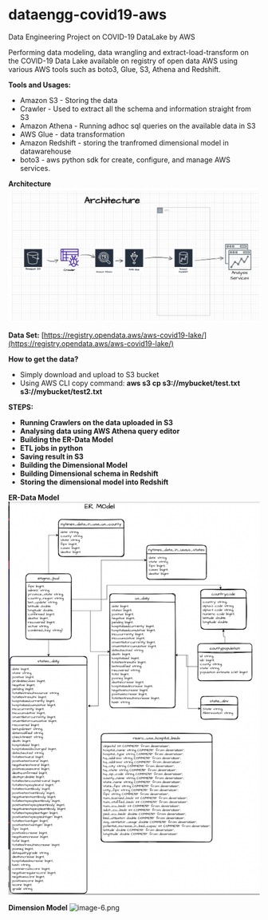 # dataengg-covid19-aws
Data Engineering Project on COVID-19 DataLake by AWS

Performing data modeling, data wrangling and extract-load-transform on the COVID-19 Data Lake available on registry of open data AWS using various AWS tools such as boto3, Glue, S3, Athena and Redshift.

**Tools and Usages:**
* Amazon S3 - Storing the data
* Crawler - Used to extract all the schema and information straight from S3
* Amazon Athena - Running adhoc sql queries on the available data in S3
* AWS Glue - data transformation
* Amazon Redshift - storing the tranfromed dimensional model in datawarehouse 
* boto3 - aws python sdk for create, configure, and manage AWS services.

**Architecture**
![image.png](architecture.png)

**Data Set:**
[https://registry.opendata.aws/aws-covid19-lake/](https://registry.opendata.aws/aws-covid19-lake/)

**How to get the data?**
* Simply download and upload to S3 bucket
* Using AWS CLI copy command: **aws s3 cp s3://mybucket/test.txt s3://mybucket/test2.txt**

**STEPS:**

* **Running Crawlers on the data uploaded in S3**
* **Analysing data using AWS Athena query editor**
* **Building the ER-Data Model**
* **ETL jobs in python**
* **Saving result in S3**
* **Building the Dimensional Model**
* **Building Dimensional schema in Redshift**
* **Storing the dimensional model into Redshift**

**ER-Data Model**
![image-5.png](ERmodel.png)

**Dimension Model**
![image-6.png](attachment:ERmodel.png)
